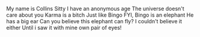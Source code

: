 My name is Collins Sitty
I have an anonymous age
The universe doesn't care about you
Karma is a bitch
Just like Bingo
FYI, Bingo is an elephant
He has a big ear
Can you believe this elephant can fly?
I couldn't believe it either
Until i saw it with mine own pair of eyes!
